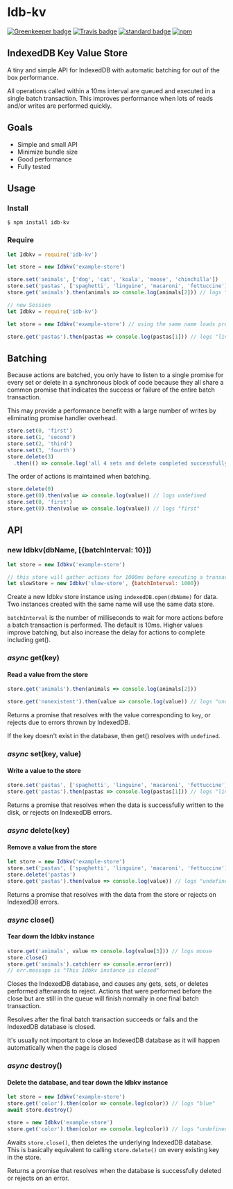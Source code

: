 # Idb-kv

[![Greenkeeper badge](https://badges.greenkeeper.io/KayleePop/idb-kv.svg)](https://greenkeeper.io/) [![Travis badge](https://travis-ci.org/KayleePop/idb-kv.svg?branch=master)](https://travis-ci.org/KayleePop/idb-kv) [![standard badge](https://img.shields.io/badge/code_style-standard-brightgreen.svg)](https://standardjs.com) [![npm](https://img.shields.io/npm/v/idb-kv.svg)](https://www.npmjs.com/package/idb-kv)

## IndexedDB Key Value Store

A tiny and simple API for IndexedDB with automatic batching for out of the box performance.

All operations called within a 10ms interval are queued and executed in a single batch transaction. This improves performance when lots of reads and/or writes are performed quickly.

## Goals

- Simple and small API
- Minimize bundle size
- Good performance
- Fully tested

## Usage

### Install

`$ npm install idb-kv`

### Require

```javascript
let Idbkv = require('idb-kv')

let store = new Idbkv('example-store')

store.set('animals', ['dog', 'cat', 'koala', 'moose', 'chinchilla'])
store.set('pastas', ['spaghetti', 'linguine', 'macaroni', 'fettuccine'])
store.get('animals').then(animals => console.log(animals[2])) // logs "koala"
```

```javascript
// new Session
let Idbkv = require('idb-kv')

let store = new Idbkv('example-store') // using the same name loads previous data

store.get('pastas').then(pastas => console.log(pastas[1])) // logs "linguine"
```

## Batching

Because actions are batched, you only have to listen to a single promise for every set or delete in a synchronous block of code because they all share a common promise that indicates the success or failure of the entire batch transaction.

This may provide a performance benefit with a large number of writes by eliminating promise handler overhead.

```javascript
store.set(0, 'first')
store.set(1, 'second')
store.set(2, 'third')
store.set(3, 'fourth')
store.delete(3)
  .then(() => console.log('all 4 sets and delete completed successfully'))
```

The order of actions is maintained when batching.

```javascript
store.delete(0)
store.get(0).then(value => console.log(value)) // logs undefined
store.set(0, 'first')
store.get(0).then(value => console.log(value)) // logs "first"
```

## API

### new Idbkv(dbName, [{batchInterval: 10}])

```javascript
let store = new Idbkv('example-store')

// this store will gather actions for 1000ms before executing a transaction
let slowStore = new Idbkv('slow-store', {batchInterval: 1000})
```

Create a new Idbkv store instance using `indexedDB.open(dbName)` for data. Two instances created with the same name will use the same data store.

`batchInterval` is the number of milliseconds to wait for more actions before a batch transaction is performed. The default is 10ms. Higher values improve batching, but also increase the delay for actions to complete including get().

### _async_ get(key)

#### Read a value from the store

```javascript
store.get('animals').then(animals => console.log(animals[2]))

store.get('nonexistent').then(value => console.log(value)) // logs "undefined"
```

Returns a promise that resolves with the value corresponding to `key`, or rejects due to errors thrown by IndexedDB.

If the key doesn't exist in the database, then get() resolves with `undefined`.

### _async_ set(key, value)

#### Write a value to the store

```javascript
store.set('pastas', ['spaghetti', 'linguine', 'macaroni', 'fettuccine'])
store.get('pastas').then(pastas => console.log(pastas[1])) // logs "linguine"
```

Returns a promise that resolves when the data is successfully written to the disk, or rejects on IndexedDB errors.

### _async_ delete(key)

#### Remove a value from the store

```javascript
let store = new Idbkv('example-store')
store.set('pastas', ['spaghetti', 'linguine', 'macaroni', 'fettuccine'])
store.delete('pastas')
store.get('pastas').then(value => console.log(value)) // logs "undefined"
```

Returns a promise that resolves with the data from the store or rejects on IndexedDB errors.

### _async_ close()

#### Tear down the Idbkv instance

```javascript
store.get('animals', value => console.log(value[3])) // logs moose
store.close()
store.get('animals').catch(err => console.error(err))
// err.message is "This Idbkv instance is closed"
```

Closes the IndexedDB database, and causes any gets, sets, or deletes performed afterwards to reject. Actions that were performed before the close but are still in the queue will finish normally in one final batch transaction.

Resolves after the final batch transaction succeeds or fails and the IndexedDB database is closed.

It's usually not important to close an IndexedDB database as it will happen automatically when the page is closed

### _async_ destroy()

#### Delete the database, and tear down the Idbkv instance

```javascript
let store = new Idbkv('example-store')
store.get('color').then(color => console.log(color)) // logs "blue"
await store.destroy()

store = new Idbkv('example-store')
store.get('color').then(color => console.log(color)) // logs "undefined"
```

Awaits `store.close()`, then deletes the underlying IndexedDB database. This is basically equivalent to calling `store.delete()` on every existing key in the store.

Returns a promise that resolves when the database is successfully deleted or rejects on an error.
